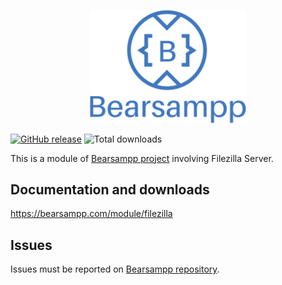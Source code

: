<p align="center"><a href="https://bearsampp.com/contribute" target="_blank"><img width="250" src="img/Bearsampp-logo.svg"></a></p>

[![GitHub release](https://img.shields.io/github/release/bearsampp/module-filezilla.svg?style=flat-square)](https://github.com/bearsampp/module-filezilla/releases/latest)
![Total downloads](https://img.shields.io/github/downloads/bearsampp/module-filezilla/total.svg?style=flat-square)

This is a module of [Bearsampp project](https://github.com/bearsampp/bearsampp) involving Filezilla Server.

## Documentation and downloads

https://bearsampp.com/module/filezilla

## Issues

Issues must be reported on [Bearsampp repository](https://github.com/bearsampp/bearsampp/issues).
